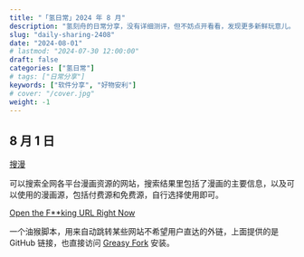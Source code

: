 ```yaml
---
title: "「氢日常」2024 年 8 月"
description: "氢刻舟的日常分享，没有详细测评，但不妨点开看看，发现更多新鲜玩意儿。"
slug: "daily-sharing-2408"
date: "2024-08-01"
# lastmod: "2024-07-30 12:00:00"
draft: false
categories: ["氢日常"]
# tags: ["日常分享"]
keywords: ["软件分享", "好物安利"]
# cover: "/cover.jpg"
weight: -1
---
```


## 8 月 1 日

[搜漫](https://www.soman.com/?utm_source=ohmynav.com)

可以搜索全网各平台漫画资源的网站，搜索结果里包括了漫画的主要信息，以及可以使用的漫画源，包括付费源和免费源，自行选择使用即可。

[Open the F**king URL Right Now](https://github.com/OldPanda/Open-the-F-king-URL-Right-Now)

一个油猴脚本，用来自动跳转某些网站不希望用户直达的外链，上面提供的是 GitHub 链接，也直接访问 [Greasy Fork](https://greasyfork.org/zh-CN/scripts/412612-open-the-f-king-url-right-now) 安装。
